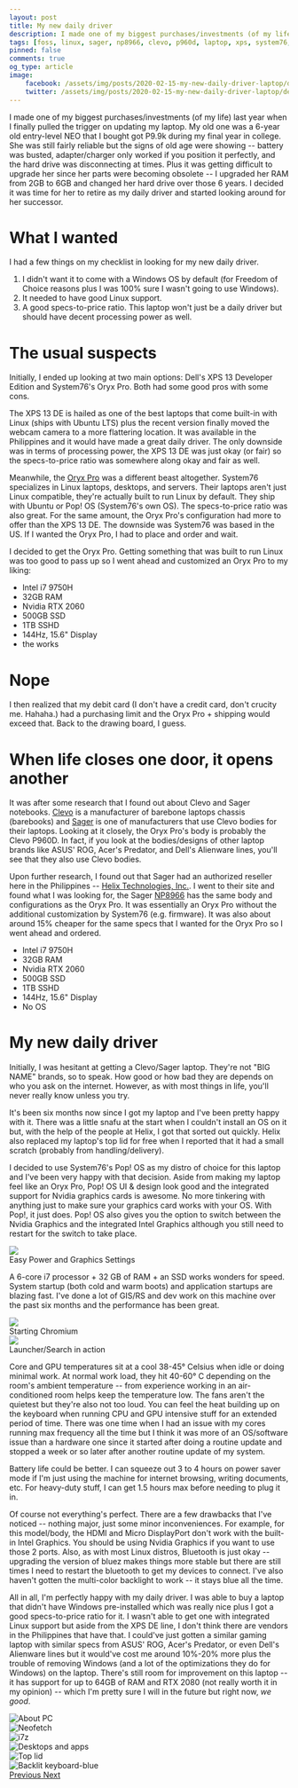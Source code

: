 ```yaml
---
layout: post
title: My new daily driver
description: I made one of my biggest purchases/investments (of my life) last year when I finally pulled the trigger on updating my laptop.
tags: [foss, linux, sager, np8966, clevo, p960d, laptop, xps, system76, pop! os]
pinned: false
comments: true
og_type: article
image:
    facebook: /assets/img/posts/2020-02-15-my-new-daily-driver-laptop/desktops.png
    twitter: /assets/img/posts/2020-02-15-my-new-daily-driver-laptop/desktops.png
---
```


I made one of my biggest purchases/investments (of my life) last year when I finally pulled the trigger on updating my laptop. My old one was a 6-year old entry-level NEO that I bought got P9.9k during my final year in college. She was still fairly reliable but the signs of old age were showing -- battery was busted, adapter/charger only worked if you position it perfectly, and the hard drive was disconnecting at times. Plus it was getting difficult to upgrade her since her parts were becoming obsolete -- I upgraded her RAM from 2GB to 6GB and changed her hard drive over those 6 years. I decided it was time for her to retire as my daily driver and started looking around for her successor.

# What I wanted
I had a few things on my checklist in looking for my new daily driver.
1. I didn't want it to come with a Windows OS by default (for Freedom of Choice reasons plus I was 100% sure I wasn't going to use Windows).
2. It needed to have good Linux support.
3. A good specs-to-price ratio. This laptop won't just be a daily driver but should have decent processing power as well.

# The usual suspects
Initially, I ended up looking at two main options: Dell's XPS 13 Developer Edition and System76's Oryx Pro. Both had some good pros with some cons.

The XPS 13 DE is hailed as one of the best laptops that come built-in with Linux (ships with Ubuntu LTS) plus the recent version finally moved the webcam camera to a more flattering location. It was available in the Philippines and it would have made a great daily driver. The only downside was in terms of processing power, the XPS 13 DE was just okay (or fair) so the specs-to-price ratio was somewhere along okay and fair as well.

Meanwhile, the [Oryx Pro](https://system76.com/laptops/oryx) was a different beast altogether. System76 specializes in Linux laptops, desktops, and servers. Their laptops aren't just Linux compatible, they're actually built to run Linux by default. They ship with Ubuntu or Pop! OS (System76's own OS). The specs-to-price ratio was also great. For the same amount, the Oryx Pro's configuration had more to offer than the XPS 13 DE. The downside was System76 was based in the US. If I wanted the Oryx Pro, I had to place and order and wait.

I decided to get the Oryx Pro. Getting something that was built to run Linux was too good to pass up so I went ahead and customized an Oryx Pro to my liking:
* Intel i7 9750H
* 32GB RAM
* Nvidia RTX 2060
* 500GB SSD
* 1TB SSHD
* 144Hz, 15.6" Display
* the works

# Nope
I then realized that my debit card (I don't have a credit card, don't crucity me. Hahaha.) had a purchasing limit and the Oryx Pro + shipping would exceed that. Back to the drawing board, I guess.

# When life closes one door, it opens another
It was after some research that I found out about Clevo and Sager notebooks. [Clevo](https://clevo-computer.com/en/laptops-configurator/) is a manufacturer of barebone laptops chassis (barebooks) and [Sager](https://www.sagernotebook.com/home.php) is one of manufacturers that use Clevo bodies for their laptops. Looking at it closely, the Oryx Pro's body is probably the Clevo P960D. In fact, if you look at the bodies/designs of other laptop brands like ASUS' ROG, Acer's Predator, and Dell's Alienware lines, you'll see that they also use Clevo bodies.

Upon further research, I found out that Sager had an authorized reseller here in the Philippines -- [Helix Technologies, Inc.](https://helix.com.ph/sager/). I went to their site and found what I was looking for, the Sager [NP8966](https://www.sagernotebook.com/Notebook-NP8966.html) has the same body and configurations as the Oryx Pro. It was essentially an Oryx Pro without the additional customization by System76 (e.g. firmware). It was also about around 15% cheaper for the same specs that I wanted for the Oryx Pro so I went ahead and ordered.
* Intel i7 9750H
* 32GB RAM
* Nvidia RTX 2060
* 500GB SSD
* 1TB SSHD
* 144Hz, 15.6" Display
* No OS

# My new daily driver
Initially, I was hesitant at getting a Clevo/Sager laptop. They're not "BIG NAME" brands, so to speak. How good or how bad they are depends on who you ask on the internet. However, as with most things in life, you'll never really know unless you try.

It's been six months now since I got my laptop and I've been pretty happy with it. There was a little snafu at the start when I couldn't install an OS on it but, with the help of the people at Helix, I got that sorted out quickly. Helix also replaced my laptop's top lid for free when I reported that it had a small scratch (probably from handling/delivery).

I decided to use System76's Pop! OS as my distro of choice for this laptop and I've been very happy with that decision. Aside from making my laptop feel like an Oryx Pro, Pop! OS UI & design look good and the integrated support for Nvidia graphics cards is awesome. No more tinkering with anything just to make sure your graphics card works with your OS. With Pop!, it just does. Pop! OS also gives you the option to switch between the Nvidia Graphics and the integrated Intel Graphics although you still need to restart for the switch to take place.

<div class='col-lg-12 img-container'><img class='img-fluid post-img img-shadow' src='{{ site.baseurl }}/assets/img/posts/2020-02-15-my-new-daily-driver-laptop/dd-graphics.gif'><figcaption class='figure-caption text-center'>Easy Power and Graphics Settings</figcaption></div>

A 6-core i7 processor + 32 GB of RAM + an SSD works wonders for speed. System startup (both cold and warm boots) and application startups are blazing fast. I've done a lot of GIS/RS and dev work on this machine over the past six months and the performance has been great.

<div class='col-lg-12 img-container'><img class='img-fluid post-img img-shadow' src='{{ site.baseurl }}/assets/img/posts/2020-02-15-my-new-daily-driver-laptop/dd-chrome.gif'><figcaption class='figure-caption text-center'>Starting Chromium</figcaption></div>

<div class='col-lg-12 img-container'><img class='img-fluid post-img img-shadow' src='{{ site.baseurl }}/assets/img/posts/2020-02-15-my-new-daily-driver-laptop/dd-search.gif'><figcaption class='figure-caption text-center'>Launcher/Search in action</figcaption></div>

Core and GPU temperatures sit at a cool 38-45° Celsius when idle or doing minimal work. At normal work load, they hit 40-60° C depending on the room's ambient temperature -- from experience working in an air-conditioned room helps keep the temperature low. The fans aren't the quietest but they're also not too loud. You can feel the heat building up on the keyboard when running CPU and GPU intensive stuff for an extended period of time. There was one time when I had an issue with my cores running max frequency all the time but I think it was more of an OS/software issue than a hardware one since it started after doing a routine update and stopped a week or so later after another routine update of my system.

Battery life could be better. I can squeeze out 3 to 4 hours on power saver mode if I'm just using the machine for internet browsing, writing documents, etc. For heavy-duty stuff, I can get 1.5 hours max before needing to plug it in.

Of course not everything's perfect. There are a few drawbacks that I've noticed -- nothing major, just some minor inconveniences. For example, for this model/body, the HDMI and Micro DisplayPort don't work with the built-in Intel Graphics. You should be using Nvidia Graphics if you want to use those 2 ports. Also, as with most Linux distros, Bluetooth is just okay -- upgrading the version of bluez makes things more stable but there are still times I need to restart the bluetooth to get my devices to connect. I've also haven't gotten the multi-color backlight to work -- it stays blue all the time.

All in all, I'm perfectly happy with my daily driver. I was able to buy a laptop that didn't have Windows pre-installed which was really nice plus I got a good specs-to-price ratio for it. I wasn't able to get one with integrated Linux support but aside from the XPS DE line, I don't think there are vendors in the Philippines that have that. I could've just gotten a similar gaming laptop with similar specs from ASUS' ROG, Acer's Predator, or even Dell's Alienware lines but it would've cost me around 10%-20% more plus the trouble of removing Windows (and a lot of the optimizations they do for Windows) on the laptop. There's still room for improvement on this laptop -- it has support for up to 64GB of RAM and RTX 2080 (not really worth it in my opinion) -- which I'm pretty sure I will in the future but right now, *we good*.

<div id='dailyDriverCarousel' class='carousel slide' data-ride='carousel'>
  <div class='carousel-inner'>
    <div class='carousel-item active'>
      <img class='d-block w-100' src='{{ site.baseurl }}/assets/img/posts/2020-02-15-my-new-daily-driver-laptop/about-pc.png' alt='About PC'>
    </div>
    <div class='carousel-item'>
      <img class='d-block w-100' src='{{ site.baseurl }}/assets/img/posts/2020-02-15-my-new-daily-driver-laptop/neofetch.png' alt='Neofetch'>
    </div>
    <div class='carousel-item'>
      <img class='d-block w-100' src='{{ site.baseurl }}/assets/img/posts/2020-02-15-my-new-daily-driver-laptop/i7z.png' alt='i7z'>
    </div>
    <div class='carousel-item'>
      <img class='d-block w-100' src='{{ site.baseurl }}/assets/img/posts/2020-02-15-my-new-daily-driver-laptop/desktops.png' alt='Desktops and apps'>
    </div>
    <div class='carousel-item'>
      <img class='d-block w-100' src='{{ site.baseurl }}/assets/img/posts/2020-02-15-my-new-daily-driver-laptop/toplid.webp' alt='Top lid'>
    </div>
    <div class='carousel-item'>
      <img class='d-block w-100' src='{{ site.baseurl }}/assets/img/posts/2020-02-15-my-new-daily-driver-laptop/kb-blue.webp' alt='Backlit keyboard-blue'>
    </div>
  </div>
  <a class='carousel-control-prev' href='#dailyDriverCarousel' role='button' data-slide='prev'>
    <span class='carousel-control-prev-icon' aria-hidden='true'></span>
    <span class='sr-only'>Previous</span>
  </a>
  <a class='carousel-control-next' href='#dailyDriverCarousel' role='button' data-slide='next'>
    <span class='carousel-control-next-icon' aria-hidden='true'></span>
    <span class='sr-only'>Next</span>
  </a>
</div>
<br>
